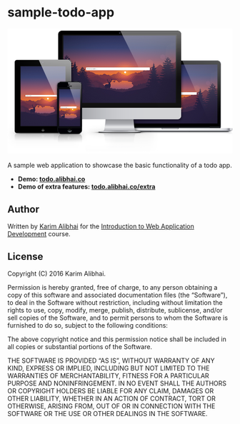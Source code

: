 # sample-todo-app

![](img/showcase.png)

A sample web application to showcase the basic functionality of a todo app.

 - **Demo: [todo.alibhai.co](http://todo.alibhai.co/)**
 - **Demo of extra features: [todo.alibhai.co/extra](http://todo.alibhai.co/extra.html)**

## Author

Written by [Karim Alibhai](https://github.com/karimsa) for the [Introduction to Web Application Development](https://github.com/iwad) course.

## License

Copyright (C) 2016 Karim Alibhai.

Permission is hereby granted, free of charge, to any person obtaining a copy of this software and associated documentation files (the “Software”), to deal in the Software without restriction, including without limitation the rights to use, copy, modify, merge, publish, distribute, sublicense, and/or sell copies of the Software, and to permit persons to whom the Software is furnished to do so, subject to the following conditions:

The above copyright notice and this permission notice shall be included in all copies or substantial portions of the Software.

THE SOFTWARE IS PROVIDED “AS IS”, WITHOUT WARRANTY OF ANY KIND, EXPRESS OR IMPLIED, INCLUDING BUT NOT LIMITED TO THE WARRANTIES OF MERCHANTABILITY, FITNESS FOR A PARTICULAR PURPOSE AND NONINFRINGEMENT. IN NO EVENT SHALL THE AUTHORS OR COPYRIGHT HOLDERS BE LIABLE FOR ANY CLAIM, DAMAGES OR OTHER LIABILITY, WHETHER IN AN ACTION OF CONTRACT, TORT OR OTHERWISE, ARISING FROM, OUT OF OR IN CONNECTION WITH THE SOFTWARE OR THE USE OR OTHER DEALINGS IN THE SOFTWARE.
